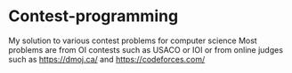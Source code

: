 # Contest-programming
My solution to various contest problems for computer science
Most problems are from OI contests such as USACO or IOI or from online judges such as https://dmoj.ca/ and https://codeforces.com/
